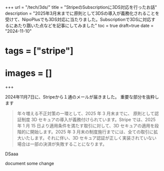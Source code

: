 +++
url = "/tech/3ds/"
title = "StripeのSubscriptionに3DS対応を行ったお話"
description = "2025年3月末までに原則として3DSの導入が義務化されることを受けて、NipoPlusでも3DS対応に当たりました。Subscriptionで3DSに対応するにあたり躓いた点などを記事にしてみました"
toc = true
draft=true
date = "2024-11-10"
# tags = ["stripe"]
# images = []
+++

2024年11月7日に、Stripeから１通のメールが届きました。
重要な部分を抜粋します

<blockquote>
年々増える不正対策の一環として、2025 年 3 月末までに、 原則として認証制度 3D セキュアの導入が義務付けられています。Stripe では、2025 年 1 月 15 日より適用条件を満たす取引に対して、3D セキュアの適用を段階的に開始します。2025 年 3 月末の制度施行までには、全ての取引に拡大いたします。それに伴い、3D セキュア認証が正しく実装されていない場合は一部の決済が失敗することになります。
</blockquote>

DSaaa

document some change
